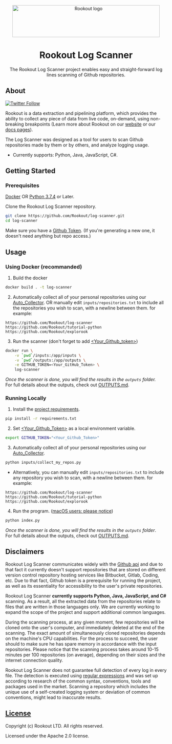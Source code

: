 <p align="center">
    <a href="https://www.rookout.com/" target="_blank">
        <img src="https://github.com/Rookout/docs/blob/master/website/static/img/logos/rookout_logo_horizontal.svg" alt="Rookout logo" width="460" height="100">
    </a>
</p>

<h1 align="center">Rookout Log Scanner</h1>
<p align="center">
    The Rookout Log Scanner project enables easy and straight-forward log lines scanning of Github repositories.
</p>

## About

[![Twitter Follow](https://img.shields.io/twitter/follow/rookoutlabs.svg?style=social)](https://twitter.com/rookoutlabs)

Rookout is a data extraction and pipelining platform, which provides the ability to collect any piece of data from live code, on-demand, using non-breaking breakpoints (Learn more about Rookout on our [website](https://www.rookout.com) or our [docs pages](https://docs.rookout.com)).

The Log Scanner was designed as a tool for users to scan Github repositories made by them or by others, and analyze logging usage.

* Currently supports: Python, Java, JavaScript, C#.

## Getting Started

### Prerequisites

[Docker](https://www.docker.com/products/docker-desktop)
OR
[Python 3.7.4](https://www.python.org/downloads/release/python-374/) or Later.

Clone the Rookout Log Scanner repository.
```bash
git clone https://github.com/Rookout/log-scanner.git
cd log-scanner
```

Make sure you have a [Github Token](https://github.com/settings/tokens). (If you're generating a new one, it doesn't need anything but repo access.)

## Usage

### Using Docker (recommanded)

1. Build the docker
```bash
docker build . -t log-scanner
```

2. Automatically collect all of your personal repositories using our [Auto_Collector](https://github.com/Rookout/log-scanner/blob/master/COLLECT_MY_REPOS.md). OR manually edit `inputs/repositories.txt` to include all the repositories you wish to scan, with a newline between them. for example:
```
https://github.com/Rookout/log-scanner
https://github.com/Rookout/tutorial-python
https://github.com/Rookout/explorook
```

3. Run the scanner (don't forget to add [<Your_Github_token>](https://github.com/settings/tokens))
```bash
docker run \
    -v `pwd`/inputs:/app/inputs \
    -v `pwd`/outputs:/app/outputs \
    -e GITHUB_TOKEN=<Your_GitHub_Token> \
    log-scanner
```

_Once the scanner is done, you will find the results in the `outputs` folder._  
For full details about the outputs, check out [OUTPUTS.md](https://github.com/Rookout/log-scanner/blob/master/OUTPUTS.md).

### Running Locally

1. Install the [project requirements](https://github.com/Rookout/log-scanner/blob/master/requirements.txt). <br>
```bash
pip install -r requirements.txt
```

2. Set [<Your_Github_Token>](https://github.com/settings/tokens) as a local environment variable.
```bash
export GITHUB_TOKEN="<Your_Github_Token>"
```

3. Automatically collect all of your personal repositories using our [Auto_Collector](https://github.com/Rookout/log-scanner/blob/master/COLLECT_MY_REPOS.md). 
```bash
python inputs/collect_my_repos.py 
```

* Alternatively, you can manually edit `inputs/repositories.txt` to include any repository you wish to scan, with a newline between them. for example:
```
https://github.com/Rookout/log-scanner
https://github.com/Rookout/tutorial-python
https://github.com/Rookout/explorook
```

4. Run the program. ([macOS users: please notice](https://github.com/Rookout/log-scanner/issues/1))
```bash
python index.py
```

_Once the scanner is done, you will find the results in the `outputs` folder_.  
For full details about the outputs, check out [OUTPUTS.md](https://github.com/Rookout/log-scanner/blob/master/OUTPUTS.md).

## Disclaimers

Rookout Log Scanner communicates widely with the [Github api](https://developer.github.com/v3/repos/) and due to that fact it currently doesn't support repositories that are stored on different version control repository hosting services like Bitbucket, Gitlab, Coding, etc. Due to that fact, Github token is a prerequisite for running the project, as well as its essentiality for accessibility to the user's private repositories.

Rookout Log Scanner **currently supports Python, Java, JavaScript, and C#** scanning. As a result, all the extracted data from the repositories relate to files that are written in those languages only. We are currently working to expand the scope of the project and support additional common languages.

During the scanning process, at any given moment, few repositories will be cloned onto the user's computer, and immediately deleted at the end of the scanning. The exact amount of simultaneously cloned repositories depends on the machine's CPU capabilities. For the process to succeed, the user should to make sure he has spare memory in accordance with the input repositories. Please notice that the scanning process takes around 10-15 minutes per 100 repositories (on average), depending on their sizes and the internet connection quality.

Rookout Log Scanner does not guarantee full detection of every log in every file. The detection is executed using [regular expressions](https://en.wikipedia.org/wiki/Regular_expression) and was set up according to research of the common syntax, conventions, tools and packages used in the market. Scanning a repository which includes the unique use of a self-created logging system or deviation of common conventions, might lead to inaccurate results. 

## [License](https://github.com/Rookout/log-scanner/blob/master/LICENSE)

Copyright (c) Rookout LTD. All rights reserved. 

Licensed under the Apache 2.0 license.
